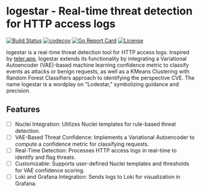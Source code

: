 # logestar - Real-time threat detection for HTTP access logs

[![Build Status](https://travis-ci.com/0xsha/logestar.svg?branch=main)](https://travis-ci.com/0xsha/logestar)
[![codecov](https://codecov.io/gh/0xsha/logestar/branch/main/graph/badge.svg?token=3ZQZQZQZQZ)](https://codecov.io/gh/0xsha/logestar)
[![Go Report Card](https://goreportcard.com/badge/github.com/0xsha/logestar)](https://goreportcard.com/report/github.com/0xsha/logestar)
[![License](https://img.shields.io/badge/License-Apache%202.0-blue.svg)](https://opensource.org/licenses/Apache-2.0)

logestar is a real-time threat detection tool for HTTP access logs. Inspired by [teler.app](https://github.com/teler-sh/teler), logestar extends its functionality by integrating a Variational Autoencoder (VAE)-based machine learning confidence metric to classify events as attacks or benign requests, as well as a KMeans Clustering with Random Forest Classifiers approach to identifying the perspective CVE.
The name logestar is a wordplay on "Lodestar," symbolizing guidance and precision.

## Features

- [ ] Nuclei Integration: Utilizes Nuclei templates for rule-based threat detection.
- [ ] VAE-Based Threat Confidence: Implements a Variational Autoencoder to compute a confidence metric for classifying requests.
- [ ] Real-Time Detection: Processes HTTP access logs in real-time to identify and flag threats.
- [ ] Customizable: Supports user-defined Nuclei templates and thresholds for VAE confidence scoring.
- [ ] Loki and Grafana Integration: Sends logs to Loki for visualization in Grafana.
